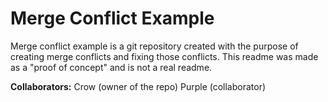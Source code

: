 # Merge Conflict Example
Merge conflict example is a git repository created with the purpose of creating merge conflicts and fixing those conflicts. This readme was made as a "proof of concept" and is not a real readme.

**Collaborators:**
Crow (owner of the repo)
Purple (collaborator)


